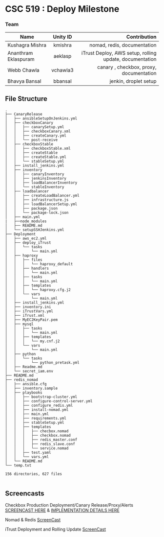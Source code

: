 # CSC 519 : Deploy Milestone


### Team
| Name     |      Unity ID     |  Contribution |
|----------|:-----------------:|----------------:|
| Kushagra Mishra |  kmishra | nomad,  redis, documentation    |
| Ananthram Eklaspuram | aeklasp| iTrust Deploy, AWS setup, rolling update, documentation   |
| Webb Chawla |    vchawla3   |   canary , checkbox, proxy, documentation |
| Bhavya Bansal | bbansal | jenkin, droplet setup    |



## File Structure

```
.
├── CanaryRelease
│   ├── ansibleSetupOnJenkins.yml
│   ├── checkboxCanary
│   │   ├── canarySetup.yml
│   │   ├── checkboxCanary.xml
│   │   ├── createCanary.yml
│   │   └── post-receive
│   ├── checkboxStable
│   │   ├── checkboxStable.xml
│   │   ├── createStable
│   │   ├── createStable.yml
│   │   └── stableSetup.yml
│   ├── install_jenkins.yml
│   ├── inventory
│   │   ├── canaryInventory
│   │   ├── jenkinsInventory
│   │   ├── loadBalancerInventory
│   │   └── stableInventory
│   ├── loadbalancer
│   │   ├── createLoadBalancer.yml
│   │   ├── infrastructure.js
│   │   ├── loadBalancerSetup.yml
│   │   ├── package.json
│   │   └── package-lock.json
│   ├── main.yml
|   ├──node_modules
│   ├── README.md
│   └── setupSSHJenkins.yml
├── Deployment
│   ├── aws_ec2.yml
│   ├── deploy_iTrust
│   │   └── tasks
│   │       └── main.yml
│   ├── haproxy
│   │   ├── files
│   │   │   └── haproxy_default
│   │   ├── handlers
│   │   │   └── main.yml
│   │   ├── tasks
│   │   │   └── main.yml
│   │   ├── templates
│   │   │   └── haproxy.cfg.j2
│   │   └── vars
│   │       └── main.yml
│   ├── install_jenkins.yml
│   ├── inventory.ini
│   ├── iTrustVars.yml
│   ├── iTrust.xml
│   ├── MyEC2KeyPair.pem
│   ├── mysql
│   │   ├── tasks
│   │   │   └── main.yml
│   │   ├── templates
│   │   │   └── my.cnf.j2
│   │   └── vars
│   │       └── main.yml
│   ├── python
│   │   └── tasks
│   │       └── python_pretask.yml
│   ├── Readme.md
│   └── secret_iam.env
├── README.md
├── redis_nomad
│   ├── ansible.cfg
│   ├── inventory.sample
│   ├── playbooks
│   │   ├── bootstrap-cluster.yml
│   │   ├── configure-control-server.yml
│   │   ├── configure_redis.yml
│   │   ├── install-nomad.yml
│   │   ├── main.yml
│   │   ├── requirements.yml
│   │   ├── stableSetup.yml
│   │   ├── templates
│   │   │   ├── checbox.nomad
│   │   │   ├── checkbox.nomad
│   │   │   ├── redis_master.conf
│   │   │   ├── redis_slave.conf
│   │   │   └── service.nomad
│   │   ├── test.yaml
│   │   └── vars.yml
│   └── README.md
└── temp.txt

156 directories, 627 files


```


## Screencasts

Checkbox Production Deployment/Canary Release/Proxy/Alerts [SCREENCAST HERE](https://youtu.be/LeLG2DdaVX4) & [IMPLEMENTATION DETAILS HERE](https://github.com/Ananthram/Devops_NCSU/blob/master/Project/Milestone3-Deploy/CanaryRelease/README.md)

Nomad & Redis [ScreenCast](https://youtu.be/yNJcn4j7Z9E)


iTrust Deployment and Rolling Update [ScreenCast](https://youtu.be/R8VpypU8uqE)
